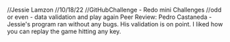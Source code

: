 //Jessie Lamzon
//10/18/22
//GitHubChallenge - Redo mini Challenges
//odd or even - data validation and play again 
Peer Review: Pedro Castaneda - Jessie's program ran without any bugs. His validation is on point. I liked how you can replay the game hitting any key.
